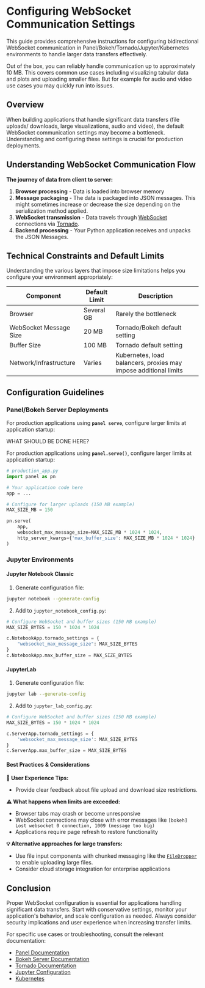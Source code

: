 # Configuring WebSocket Communication Settings

This guide provides comprehensive instructions for configuring bidirectional WebSocket communication in Panel/Bokeh/Tornado/Jupyter/Kubernetes environments to handle larger data transfers effectively.

Out of the box, you can reliably handle communication up to approximately 10 MB. This covers common use cases including visualizing tabular data and plots and uploading smaller files. But for example for audio and video use cases you may quickly run into issues.

## Overview

When building applications that handle significant data transfers (file uploads/ downloads, large visualizations, audio and video), the default WebSocket communication settings may become a bottleneck. Understanding and configuring these settings is crucial for production deployments.

## Understanding WebSocket Communication Flow

**The journey of data from client to server:**

1. **Browser processing** - Data is loaded into browser memory
2. **Message packaging** - The data is packaged into JSON messages. This might sometimes increase or decrease the size depending on the serialization method applied.
3. **WebSocket transmission** - Data travels through [WebSocket](https://en.wikipedia.org/wiki/WebSocket) connections via [Tornado](https://www.tornadoweb.org/en/stable/).
4. **Backend processing** - Your Python application receives and unpacks the JSON Messages.

## Technical Constraints and Default Limits

Understanding the various layers that impose size limitations helps you configure your environment appropriately:

| Component | Default Limit | Description |
|-----------|---------------|-------------|
| Browser | Several GB | Rarely the bottleneck |
| WebSocket Message Size | 20 MB | Tornado/Bokeh default setting |
| Buffer Size | 100 MB | Tornado default setting |
| Network/Infrastructure | Varies | Kubernetes, load balancers, proxies may impose additional limits |

## Configuration Guidelines

### Panel/Bokeh Server Deployments

For production applications using **`panel serve`**, configure larger limits at application startup:

WHAT SHOULD BE DONE HERE?

For production applications using **`panel.serve()`**, configure larger limits at application startup:

```python
# production_app.py
import panel as pn

# Your application code here
app = ...

# Configure for larger uploads (150 MB example)
MAX_SIZE_MB = 150

pn.serve(
    app,
    websocket_max_message_size=MAX_SIZE_MB * 1024 * 1024,
    http_server_kwargs={'max_buffer_size': MAX_SIZE_MB * 1024 * 1024}
)
```

### Jupyter Environments

#### Jupyter Notebook Classic

1. Generate configuration file:
```bash
jupyter notebook --generate-config
```

2. Add to `jupyter_notebook_config.py`:
```python
# Configure WebSocket and buffer sizes (150 MB example)
MAX_SIZE_BYTES = 150 * 1024 * 1024

c.NotebookApp.tornado_settings = {
    "websocket_max_message_size": MAX_SIZE_BYTES
}
c.NotebookApp.max_buffer_size = MAX_SIZE_BYTES
```

#### JupyterLab

1. Generate configuration file:
```bash
jupyter lab --generate-config
```

2. Add to `jupyter_lab_config.py`:
```python
# Configure WebSocket and buffer sizes (150 MB example)
MAX_SIZE_BYTES = 150 * 1024 * 1024

c.ServerApp.tornado_settings = {
    'websocket_max_message_size': MAX_SIZE_BYTES
}
c.ServerApp.max_buffer_size = MAX_SIZE_BYTES
```

#### Best Practices & Considerations

**🎯 User Experience Tips:**

- Provide clear feedback about file upload and download size restrictions.

**⚠️ What happens when limits are exceeded:**

- Browser tabs may crash or become unresponsive
- WebSocket connections may close with error messages like `[bokeh] Lost websocket 0 connection, 1009 (message too big)`
- Applications require page refresh to restore functionality

**💡 Alternative approaches for large transfers:**

- Use file input components with chunked messaging like the [`FileDropper`](https://panel.holoviz.org/reference/widgets/FileDropper.html) to enable uploading large files.
- Consider cloud storage integration for enterprise applications

## Conclusion

Proper WebSocket configuration is essential for applications handling significant data transfers. Start with conservative settings, monitor your application's behavior, and scale configuration as needed. Always consider security implications and user experience when increasing transfer limits.

For specific use cases or troubleshooting, consult the relevant documentation:
- [Panel Documentation](https://panel.holoviz.org/)
- [Bokeh Server Documentation](https://docs.bokeh.org/en/latest/docs/user_guide/server.html)
- [Tornado Documentation](https://www.tornadoweb.org/en/stable/)
- [Jupyter Configuration](https://jupyter.readthedocs.io/en/latest/use/config.html)
- [Kubernetes](https://kubernetes.io/docs/home/)
